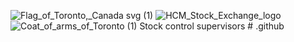 ![Flag_of_Toronto,_Canada svg (1)](https://github.com/Stock-control-supervisors/.github/assets/110788242/92684ddd-3f32-4eaa-a884-8f4304bc73fe)
![HCM_Stock_Exchange_logo](https://github.com/Stock-control-supervisors/.github/assets/110788242/ac3431d3-4c55-46b8-a482-c77037ea2b4d)
![Coat_of_arms_of_Toronto (1)](https://github.com/Stock-control-supervisors/.github/assets/110788242/9633dc1d-e5f6-4673-95bc-91e7187d45e3)
Stock control supervisors # .github
